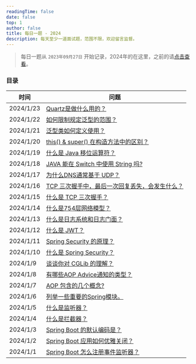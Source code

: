 ```yaml
---
readingTime: false
date: false
top: 1
author: false
title: 每日一题 - 2024
description: 每天至少一道面试题，范围不限，欢迎留言监督。
---
```


> 每日一题从 `2023年09月27日` 开始记录，2024年的在这里，之前的请[点击查看](../index.md)。

### 目录

| 时间        | 问题                                           |
|-----------|----------------------------------------------|
| 2024/1/23 | [Quartz是做什么用的？](./1.md#_1-23)                |
| 2024/1/22 | [如何限制规定泛型的范围？](./1.md#_1-22)                 |
| 2024/1/21 | [泛型类如何定义使用？](./1.md#_1-21)                   |
| 2024/1/20 | [this() & super() 在构造方法中的区别？](./1.md#_1-20)  |
| 2024/1/19 | [什么是 Java 移位运算符？](./1.md#_1-19)              |
| 2024/1/18 | [JAVA 能在 Switch 中使用 String 吗?](./1.md#_1-18) |
| 2024/1/17 | [为什么DNS通常基于 UDP？](./1.md#_1-17)              |
| 2024/1/16 | [TCP 三次握手中，最后一次回复丢失，会发生什么？](./1.md#_1-16)    |
| 2024/1/15 | [什么是 TCP 三次握手？](./1.md#_1-15)                |
| 2024/1/14 | [什么是754层网络模型？](./1.md#_1-14)                 |
| 2024/1/13 | [什么是日志系统和日志门面？](./1.md#_1-13)                |
| 2024/1/12 | [什么是 JWT？](./1.md#_1-12)                     |
| 2024/1/11 | [Spring Security 的原理？](./1.md#_1-11)         |
| 2024/1/10 | [什么是 Spring Security？](./1.md#_1-10)         |
| 2024/1/9  | [谈谈你对 CGLib 的理解？](./1.md#_1-9)               |
| 2024/1/8  | [有哪些AOP Advice通知的类型？](./1.md#_1-8)           |
| 2024/1/7  | [AOP 包含的几个概念?](./1.md#_1-7)                  |
| 2024/1/6  | [列举一些重要的Spring模块。](./1.md#_1-6)              |
| 2024/1/5  | [什么是监听器？](./1.md#_1-5)                       |
| 2024/1/4  | [什么是拦截器？](./1.md#_1-4)                       |
| 2024/1/3  | [Spring Boot 的默认编码是？](./1.md#_1-3)           |
| 2024/1/2  | [Spring Boot 应用如何优雅关闭？](./1.md#_1-2)         |
| 2024/1/1  | [Spring Boot 怎么注册事件监听器？](./1.md#_1-1)        |